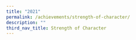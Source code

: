```yaml
---
title: "2021"
permalink: /achievements/strength-of-character/
description: ""
third_nav_title: Strength of Character
---
```


